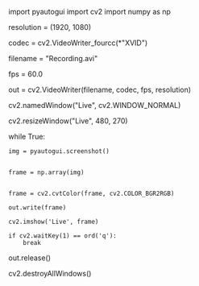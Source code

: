 
import pyautogui
import cv2
import numpy as np

resolution = (1920, 1080)


codec = cv2.VideoWriter_fourcc(*"XVID")


filename = "Recording.avi"


fps = 60.0



out = cv2.VideoWriter(filename, codec, fps, resolution)


cv2.namedWindow("Live", cv2.WINDOW_NORMAL)


cv2.resizeWindow("Live", 480, 270)

while True:
	
	img = pyautogui.screenshot()

	
	frame = np.array(img)

	
	frame = cv2.cvtColor(frame, cv2.COLOR_BGR2RGB)

	out.write(frame)
	
	cv2.imshow('Live', frame)
	
	if cv2.waitKey(1) == ord('q'):
		break

out.release()

cv2.destroyAllWindows()
